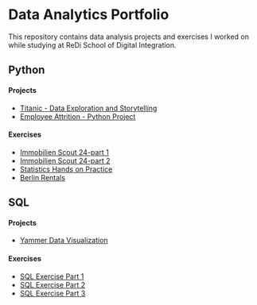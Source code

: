 # Data Analytics Portfolio <br>
This repository contains data analysis projects and exercises I worked on while studying at ReDi School of Digital Integration.

## Python 
#### Projects
- [Titanic - Data Exploration and Storytelling](https://github.com/mkdelavina/Data-Analytics-Portfolio/blob/main/colab/Titanic_Data_Exploration_and_Storytelling.ipynb)
  <!--[Colab Link](https://colab.research.google.com/github/mkdelavina/Data-Analytics-Portfolio/blob/main/colab/Titanic_-_Data_Exploration_and_Storytelling.jpynb)-->
- [Employee Attrition - Python Project](https://github.com/mkdelavina/Data-Analytics-Portfolio/blob/main/colab/Employee_Attrition_Python_Project.ipynb)
 <!-- [Colab Link](https://colab.research.google.com/github/mkdelavina/Data-Analytics-Portfolio/blob/main/colab/Employee_Attrition_-_Python_Project.jypnb)-->
  
#### Exercises
- [Immobilien Scout 24-part 1](https://github.com/mkdelavina/Data-Analytics-Portfolio/blob/main/colab/Immobilien_Scout_24_part_1.ipynb)
  <!--[Colab Link](https://colab.research.google.com/github/mkdelavina/Data-Analytics-Portfolio/blob/main/colab/Immobilien_Scout_24_part_1.ipynb)-->
- [Immobilien Scout 24-part 2](https://github.com/mkdelavina/Data-Analytics-Portfolio/blob/main/colab/Immobilien_Scout_24_part_2.ipynb)
  <!--[Colab Link](https://colab.research.google.com/github/mkdelavina/Data-Analytics-Portfolio/blob/main/colab/Immobilien_Scout_24_part_2.ipynb)-->
- [Statistics Hands on Practice](https://github.com/mkdelavina/Data-Analytics-Portfolio/blob/main/colab/Statistics_Hands_on_Practice.ipynb)
  <!--[Colab Link](https://colab.research.google.com/github/mkdelavina/Data-Analytics-Portfolio/blob/main/colab/Statistics_Hands_on_Practice.jpynb)-->
- [Berlin Rentals](https://github.com/mkdelavina/Data-Analytics-Portfolio/blob/main/colab/Berlin_Rentals.ipynb)
 <!-- [Colab Link](https://colab.research.google.com/github/mkdelavina/Data-Analytics-Portfolio/blob/main/colab/Berlin_Rentals.jypnb)-->

## SQL
#### Projects
- [Yammer Data Visualization](https://github.com/mkdelavina/Data-Analytics-Portfolio/blob/main/sql/yammer_report.pdf)
#### Exercises
- [SQL Exercise Part 1](https://github.com/mkdelavina/Data-Analytics-Portfolio/blob/main/sql/sql1.pdf)
- [SQL Exercise Part 2](https://github.com/mkdelavina/Data-Analytics-Portfolio/blob/main/sql/sql2.pdf)
- [SQL Exercise Part 3](https://github.com/mkdelavina/Data-Analytics-Portfolio/blob/main/sql/sql3.pdf)
